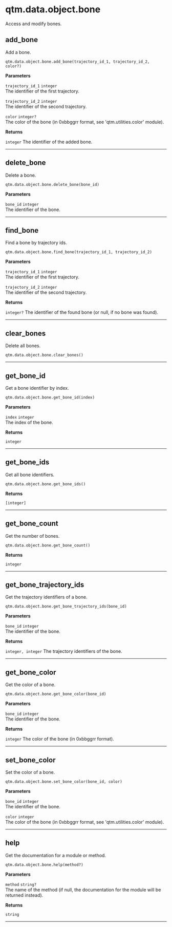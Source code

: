 # qtm.data.object.bone

Access and modify bones.

## add_bone

Add a bone.
```
qtm.data.object.bone.add_bone(trajectory_id_1, trajectory_id_2, color?)
```

**Parameters**

`trajectory_id_1` `integer`<br/>
The identifier of the first trajectory.

`trajectory_id_2` `integer`<br/>
The identifier of the second trajectory.

`color` `integer?`<br/>
The color of the bone (in 0xbbggrr format, see 'qtm.utilities.color' module).


**Returns**

`integer` The identifier of the added bone.

---

## delete_bone

Delete a bone.
```
qtm.data.object.bone.delete_bone(bone_id)
```

**Parameters**

`bone_id` `integer`<br/>
The identifier of the bone.



---

## find_bone

Find a bone by trajectory ids.
```
qtm.data.object.bone.find_bone(trajectory_id_1, trajectory_id_2)
```

**Parameters**

`trajectory_id_1` `integer`<br/>
The identifier of the first trajectory.

`trajectory_id_2` `integer`<br/>
The identifier of the second trajectory.


**Returns**

`integer?` The identifier of the found bone (or null, if no bone was found).

---

## clear_bones

Delete all bones.
```
qtm.data.object.bone.clear_bones()
```


---

## get_bone_id

Get a bone identifier by index.
```
qtm.data.object.bone.get_bone_id(index)
```

**Parameters**

`index` `integer`<br/>
The index of the bone.


**Returns**

`integer` 

---

## get_bone_ids

Get all bone identifiers.
```
qtm.data.object.bone.get_bone_ids()
```

**Returns**

`[integer]` 

---

## get_bone_count

Get the number of bones.
```
qtm.data.object.bone.get_bone_count()
```

**Returns**

`integer` 

---

## get_bone_trajectory_ids

Get the trajectory identifiers of a bone.
```
qtm.data.object.bone.get_bone_trajectory_ids(bone_id)
```

**Parameters**

`bone_id` `integer`<br/>
The identifier of the bone.


**Returns**

`integer, integer` The trajectory identifiers of the bone.

---

## get_bone_color

Get the color of a bone.
```
qtm.data.object.bone.get_bone_color(bone_id)
```

**Parameters**

`bone_id` `integer`<br/>
The identifier of the bone.


**Returns**

`integer` The color of the bone (in 0xbbggrr format).

---

## set_bone_color

Set the color of a bone.
```
qtm.data.object.bone.set_bone_color(bone_id, color)
```

**Parameters**

`bone_id` `integer`<br/>
The identifier of the bone.

`color` `integer`<br/>
The color of the bone (in 0xbbggrr format, see 'qtm.utilities.color' module).



---

## help

Get the documentation for a module or method.
```
qtm.data.object.bone.help(method?)
```

**Parameters**

`method` `string?`<br/>
The name of the method (if null, the documentation for the module will be returned instead).


**Returns**

`string` 

---

